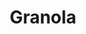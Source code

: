 ---
layout: recette
categories: [recettes]
hidden: true
lang: fr
sitemap: false
title: Granola
type: sucre
recettes:
  Classique:
    ingredients: 
      - nom: beurre
        qte: 60
        unite: gr
      - nom: flocons d'avoine 
        qte: 200
        unite: gr
      - nom: buttermilk
        qte: 125
        unite: mL
      - nom: sucre
        qte: 50
        unite: gr
      - nom: noix
        qte: 100
        unite: gr
      - nom: huile de coco
        qte: 20
        unite: gr
      - nom: graines
        qte: 50
        unite: gr
      - nom: fruits secs
        qte: 50
        unite: gr
      - nom: sel
    etapes:
      - label: Préparation des flocons d'avoine
        details:
          - Faire fondre le beurre
          - Verser les flocons d'avoine, le beurre et le buttermilk dans un saladier
          - Mélanger
          - Laisser reposer 15 minutes
          - Ajouter le sucre et une pincée de sel
          - Mélanger
          - Laisser reposer 15 minutes
          - Étaler les flocons d'avoine sur une plaque de cuisson
          - Cuire 1h30 à 150°C en remuant toutes les 20 minutes
          - Réserver
      - label: Préparation des noix
        details:
          - Hacher grossièrement les noix
          - Verser les noix sur une plaque de cuisson
          - Torréfier 10 minutes à 180°C
          - Verser dans un saladier
          - Ajouter l'huile de coco et une pincée de sel
          - Mélanger
          - Réserver
      - label: Préparation des fruits secs
        details:
          - Hacher grossièrement les fruits secs
          - Réserver
      - label: Assemblage
        details:
          - Verser les flocons d'avoine, les noix, les graines, les fruits secs dans un grand saladier
          - Mélanger
          - Déverser sur une plaque de cuisson
          - Laisse refroidir 45 minutes
          - Conserver dans une boîte hermétique
notes:
  - "Noix : amandes, noisettes, noix de grenoble, cacahuètes, ..."
  - "Graines : sésame, lin, tournesol, courge, pavot, ..."
  - "Fruits Secs : abricots, raisins, cerises, kiwis, ..."
---
